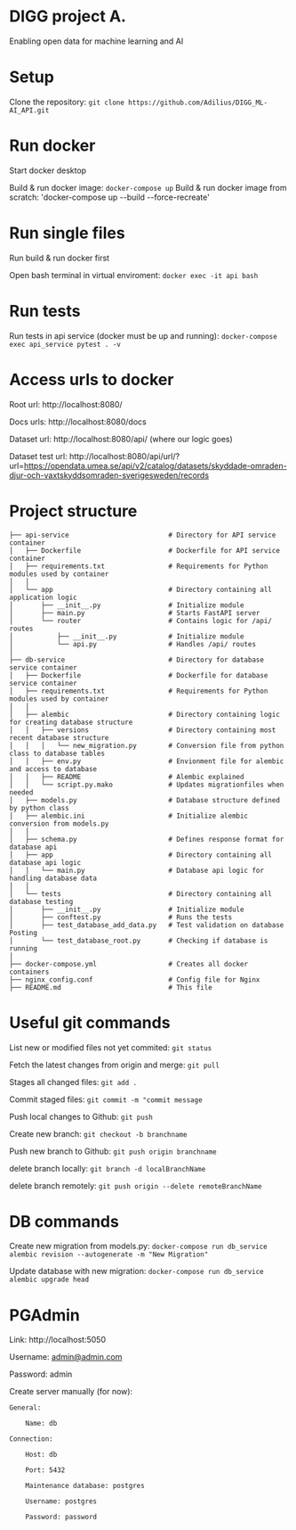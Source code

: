 # DIGG project A.
Enabling open data for machine learning and AI

# Setup

Clone the repository: `git clone https://github.com/Adilius/DIGG_ML-AI_API.git`

# Run docker

Start docker desktop

Build & run docker image: `docker-compose up`
Build & run docker image from scratch: 'docker-compose up --build --force-recreate'

# Run single files

Run build & run docker first

Open bash terminal in virtual enviroment: `docker exec -it api bash`

# Run tests

Run tests in api service (docker must be up and running): `docker-compose exec api_service pytest . -v`

# Access urls to docker

Root url: http://localhost:8080/

Docs urls: http://localhost:8080/docs

Dataset url: http://localhost:8080/api/ (where our logic goes)

Dataset test url: http://localhost:8080/api/url/?url=https://opendata.umea.se/api/v2/catalog/datasets/skyddade-omraden-djur-och-vaxtskyddsomraden-sverigesweden/records

# Project structure

```
├── api-service                         # Directory for API service container
│   ├── Dockerfile                      # Dockerfile for API service container
│   ├── requirements.txt                # Requirements for Python modules used by container
│   │
│   └── app                             # Directory containing all application logic
│       ├── __init__.py                 # Initialize module 
│       ├── main.py                     # Starts FastAPI server
│       └── router                      # Contains logic for /api/ routes
│           ├── __init__.py             # Initialize module
│           └── api.py                  # Handles /api/ routes
│
├── db-service                          # Directory for database service container
│   ├── Dockerfile                      # Dockerfile for database service container
│   ├── requirements.txt                # Requirements for Python modules used by container
│   │
│   ├── alembic                         # Directory containing logic for creating database structure
│   │   ├── versions                    # Directory containing most recent database structure
│   │   │   └── new_migration.py        # Conversion file from python class to database tables
│   │   ├── env.py                      # Envionment file for alembic and access to database
│   │   ├── README                      # Alembic explained
│   │   └── script.py.mako              # Updates migrationfiles when needed
│   ├── models.py                       # Database structure defined by python class
│   ├── alembic.ini                     # Initialize alembic conversion from models.py
│   │                                   
│   ├── schema.py                       # Defines response format for database api
│   ├── app                             # Directory containing all database api logic
│   │   └── main.py                     # Database api logic for handling database data
│   │
│   └── tests                           # Directory containing all database testing
│       ├── __init__.py                 # Initialize module
│       ├── conftest.py                 # Runs the tests
│       ├── test_database_add_data.py   # Test validation on database Posting
│       └── test_database_root.py       # Checking if database is running
│
├── docker-compose.yml                  # Creates all docker containers
├── nginx_config.conf                   # Config file for Nginx 
├── README.md                           # This file
```

# Useful git commands
List new or modified files not yet commited: `git status`

Fetch the latest changes from origin and merge: `git pull`

Stages all changed files: `git add .`

Commit staged files: `git commit -m "commit message`

Push local changes to Github: `git push`

Create new branch: `git checkout -b branchname`

Push new branch to Github: `git push origin branchname`
 
delete branch locally: `git branch -d localBranchName`

delete branch remotely: `git push origin --delete remoteBranchName`

# DB commands
Create new migration from models.py: `docker-compose run db_service alembic revision --autogenerate -m "New Migration"`

Update database with new migration: `docker-compose run db_service alembic upgrade head`

# PGAdmin
Link: http://localhost:5050

Username: admin@admin.com

Password: admin

Create server manually (for now): 

    General:

        Name: db

    Connection:

        Host: db

        Port: 5432

        Maintenance database: postgres

        Username: postgres

        Password: password
